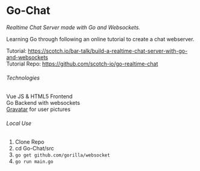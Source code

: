 # Go-Chat
*Realtime Chat Server made with Go and Websockets.*

Learning Go through following an online tutorial to create a chat webserver.

Tutorial: https://scotch.io/bar-talk/build-a-realtime-chat-server-with-go-and-websockets  
Tutorial Repo: https://github.com/scotch-io/go-realtime-chat

###### Technologies
Vue JS & HTML5 Frontend  
Go Backend with websockets  
[Gravatar](https://en.gravatar.com/) for user pictures

###### Local Use
1. Clone Repo
2. cd Go-Chat/src
3. `go get github.com/gorilla/websocket`
4. `go run main.go`
